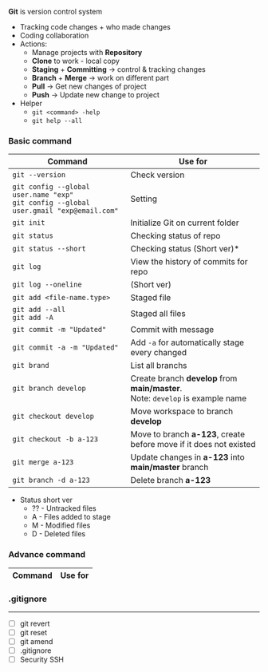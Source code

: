 **Git** is version control system
- Tracking code changes + who made changes
- Coding collaboration
- Actions:
  - Manage projects with **Repository**
  - **Clone** to work - local copy
  - **Staging** + **Committing** -> control & tracking changes
  - **Branch** + **Merge** -> work on different part
  - **Pull** -> Get new changes of project
  - **Push** -> Update new change to project
- Helper
  - `git <command> -help`
  - `git help --all`

 ### Basic command
| Command | Use for |
| --- | --- |
| `git --version` | Check version |
| `git config --global user.name "exp"` <br> `git config --global user.gmail "exp@email.com"` | Setting |
| `git init` | Initialize Git on current folder |
| `git status` | Checking status of repo |
| `git status --short` | Checking status (Short ver)* |
| `git log` | View the history of commits for repo |
| `git log --oneline` | (Short ver) |
| `git add <file-name.type>` | Staged file |
| `git add --all` <br> `git add -A` | Staged all files |
| `git commit -m "Updated"` | Commit with message |
| `git commit -a -m "Updated"` | Add `-a` for automatically stage every changed |
| `git brand` | List all branchs |
| `git branch develop` | Create branch **develop** from **main/master**. <br> Note: `develop` is example name |
| `git checkout develop` | Move workspace to branch **develop** |
| `git checkout -b a-123` | Move to branch **a-123**, create before move if it does not existed |
| `git merge a-123` | Update changes in **a-123** into **main/master** branch|
| `git branch -d a-123` | Delete branch **a-123** |

- Status short ver
  - ?? - Untracked files
  - A - Files added to stage
  - M - Modified files
  - D - Deleted files

### Advance command
| Command | Use for |
| --- | --- |


### .gitignore

---
- [ ] git revert
- [ ] git reset
- [ ] git amend
- [ ] .gitignore
- [ ] Security SSH
